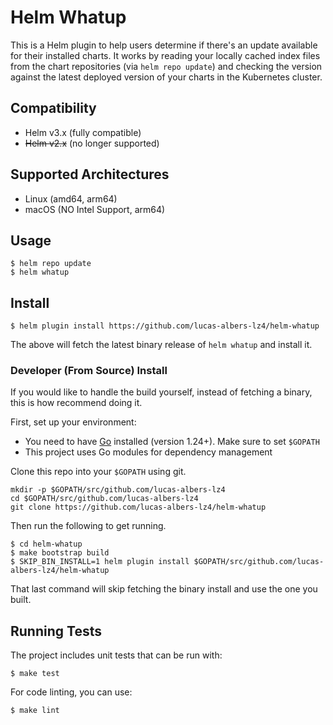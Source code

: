 # Helm Whatup

This is a Helm plugin to help users determine if there's an update available for their installed charts. It works by reading your locally cached index files from the chart repositories (via `helm repo update`) and checking the version against the latest deployed version of your charts in the Kubernetes cluster.

## Compatibility

- Helm v3.x (fully compatible)
- ~~Helm v2.x~~ (no longer supported)

## Supported Architectures

- Linux (amd64, arm64)
- macOS (NO Intel Support, arm64)

## Usage

```
$ helm repo update
$ helm whatup
```

## Install

```
$ helm plugin install https://github.com/lucas-albers-lz4/helm-whatup
```

The above will fetch the latest binary release of `helm whatup` and install it.

### Developer (From Source) Install

If you would like to handle the build yourself, instead of fetching a binary,
this is how recommend doing it.

First, set up your environment:

- You need to have [Go](http://golang.org) installed (version 1.24+). Make sure to set `$GOPATH`
- This project uses Go modules for dependency management

Clone this repo into your `$GOPATH` using git.

```
mkdir -p $GOPATH/src/github.com/lucas-albers-lz4
cd $GOPATH/src/github.com/lucas-albers-lz4
git clone https://github.com/lucas-albers-lz4/helm-whatup
```

Then run the following to get running.

```
$ cd helm-whatup
$ make bootstrap build
$ SKIP_BIN_INSTALL=1 helm plugin install $GOPATH/src/github.com/lucas-albers-lz4/helm-whatup
```

That last command will skip fetching the binary install and use the one you built.

## Running Tests

The project includes unit tests that can be run with:

```
$ make test
```

For code linting, you can use:

```
$ make lint
```

